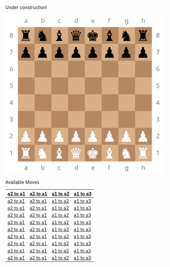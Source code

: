 Under construction!
<div align="center">
  
  ![chessboard.svg](/chessboard.svg)
</div>

Available Moves
<div align="center">

  | [a2 to a1](#) | [a2 to a1](#) | [a1 to a2](#) | [a1 to a3](#) |
  |-|-|-|-|
  | [a2 to a1](#) | [a2 to a1](#) | [a1 to a2](#) | [a1 to a3](#) |
  | [a2 to a1](#) | [a2 to a1](#) | [a1 to a2](#) | [a1 to a3](#) |
  | [a2 to a1](#) | [a2 to a1](#) | [a1 to a2](#) | [a1 to a3](#) |
  | [a2 to a1](#) | [a2 to a1](#) | [a1 to a2](#) | [a1 to a3](#) |
  | [a2 to a1](#) | [a2 to a1](#) | [a1 to a2](#) | [a1 to a3](#) |
  | [a2 to a1](#) | [a2 to a1](#) | [a1 to a2](#) | [a1 to a3](#) |
  | [a2 to a1](#) | [a2 to a1](#) | [a1 to a2](#) | [a1 to a3](#) |
  | [a2 to a1](#) | [a2 to a1](#) | [a1 to a2](#) | [a1 to a3](#) |
  | [a2 to a1](#) | [a2 to a1](#) | [a1 to a2](#) | [a1 to a3](#) |
</div>
